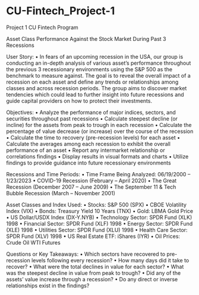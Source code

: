 # CU-Fintech_Project-1
Project 1 CU Fintech Program

Asset Class Performance Against the Stock Market During Past 3 Recessions

User Story:
•	In fears of an upcoming recession in the USA, our group is conducting an in-depth analysis of various asset’s performance throughout the previous 3 recessionary environments using the S&P 500 as the benchmark to measure against. The goal is to reveal the overall impact of a recession on each asset and define any trends or relationships among classes and across recession periods. The group aims to discover market tendencies which could lead to further insight into future recessions and guide capital providers on how to protect their investments.

Objectives:
•	Analyze the performance of major indices, sectors, and securities throughout past recessions
•	Calculate steepest decline (or incline) for the assets from peak to trough in each recession
•	Calculate the percentage of value decrease (or increase) over the course of the recession
•	Calculate the time to recovery (pre-recession levels) for each asset
•	Calculate the averages among each recession to exhibit the overall performance of an asset
•	Report any intermarket relationship or correlations findings
•	Display results in visual formats and charts
•	Utilize findings to provide guidance into future recessionary environments

Recessions and Time Periods:
•	Time Frame Being Analyzed: 06/19/2000 – 1/23/2023
•	COVID-19 Recession (February – April 2020)
•	The Great Recession (December 2007 – June 2009)
•	The September 11 & Tech Bubble Recession (March – November 2001)

Asset Classes and Index Used:
•	Stocks: S&P 500 (SPX) 
•	CBOE Volatility Index (VIX)
•	Bonds: Treasury Yield 10 Years (TNX)
•	Gold: LBMA Gold Price
•	US Dollar/USDX Index (DX-Y.NYB)
•	Technology Sector: SPDR Fund (XLK) 1998
•	Financial Sector: SPDR Fund (XLF) 1998
•	Energy Sector: SPDR Fund (XLE) 1998
•	Utilities Sector: SPDR Fund (XLU) 1998
•	Health Care Sector: SPDR Fund (XLV) 1998
•	US Real Estate ETF: iShares (IYR) 
•	Oil Prices: Crude Oil WTI Futures

Questions or Key Takeaways:
•	Which sectors have recovered to pre-recession levels following every recession?
•	How many days did it take to recover?
•	What were the total declines in value for each sector?
•	What was the steepest decline in value from peak to trough?
•	Did any of the assets’ value increase through a recession?
•	Do any direct or inverse relationships exist in the findings?
